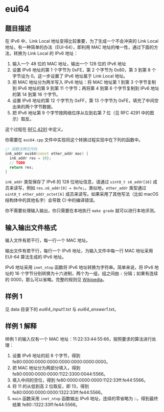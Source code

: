 # eui64

## 题目描述

在 IPv6 中，Link Local 地址变得比较重要，为了生成一个不会冲突的 Link Local 地址，有一种简单的办法（EUI-64），即利用 MAC 地址的唯一性，通过下面的方法，转换为 Link Local 的 IPv6 地址：

1. 输入一个 48 位的 MAC 地址，输出一个 128 位的 IPv6 地址
2. 设置 IPv6 地址的第 1 个字节为 0xFE，第 2 个字节为 0x80，第 3 到第 8 个字节设为 0。这一步设置了 IPv6 地址属于 Link Local 地址。
3. 把 MAC 地址分为两半写入 IPv6 地址：将 MAC 地址第 1 到第 3 个字节复制到 IPv6 地址的第 9 到第 11 个字节；再将第 4 到第 6 个字节复制到 IPv6 地址的第 14 到第 16 个字节。
4. 设置 IPv6 地址的第 12 个字节为 0xFF，第 13 个字节为 0xFE，填充了中间空出来的两个字节数据。
5. 把 IPv6 地址第 9 个字节按网络位序从左到右第 7 位（见 RFC 4291 中的图示）取反。

这个过程在 [RFC 4291](https://datatracker.ietf.org/doc/html/rfc4291) 中定义。

你需要在 `eui64.cpp` 文件中实现将这个转换过程实现中在下列的函数中。

```cpp
// 函数注释见代码
in6_addr eui64(const ether_addr mac) {
  in6_addr res = {0};
  // TODO
  return res;
}
```

`in6_addr` 类型保存了 IPv6 的 128 位地址信息，请通过 `uint8_t s6_addr[16]` 成员来读写，例如 `res.s6_addr[0] = 0xfe;`。类似地，`ether_addr` 类型通过 `uint8_t ether_addr_octet[6]` 成员来读写。如果采用了其他写法（比如 macOS 结构体中的其他名字）会导致 CI 中的编译错误。

你不需要处理输入输出，你只需要在本地执行 `make grade` 就可以进行本地评测。

## 输入输出文件格式

输入文件有若干行，每一行一个 MAC 地址。

输出文件有若干行，每行一个 IPv6 地址，为输入文件中每一行 MAC 地址采用 EUI-64 算法生成的 IPv6 地址。

IPv6 地址采用 `inet_ntop` 函数将 IPv6 地址转换为字符串。简单来说，将 IPv6 地址的 16 个字节分别转换为十六进制，两个为一组，组之间由 `:` 分隔；如果有连续的 0000，那么可以省略。完整的规则见 [Wikipedia](https://en.wikipedia.org/wiki/IPv6_address#Representation)。

## 样例 1

见 data 目录下的 *eui64_input1.txt* 与 *eui64_answer1.txt*。

## 样例 1 解释

样例 1 的输入仅有一个 MAC 地址：11:22:33:44:55:66，按照要求的算法进行处理：

1. 设置 IPv6 地址的前 8 个字节，得到 fe80:0000:0000:0000:0000:0000:0000:0000。
2. 把 MAC 地址分为两部分填入，得到 fe80:0000:0000:0000:1122:3300:0044:5566。
3. 填入中间的空位，得到 fe80:0000:0000:0000:1122:33ff:fe44:5566。
4. 将 11 的从低到高 2 位取反，即 13，得到 fe80:0000:0000:0000:1322:33ff:fe44:5566。
5. `main` 函数采用 `inet_ntop` 函数输出 IPv6 地址，连续的零省略为 ::，得到最终结果 fe80::1322:33ff:fe44:5566。
